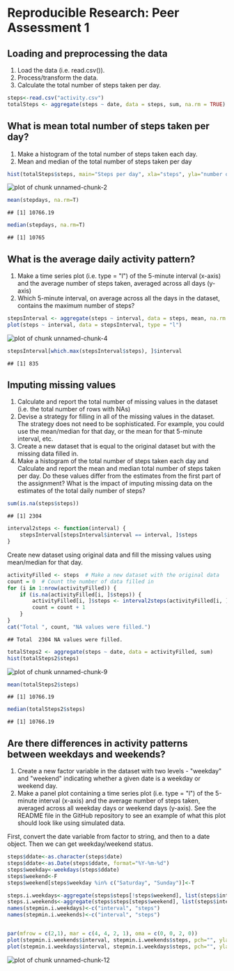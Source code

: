 # Reproducible Research: Peer Assessment 1


## Loading and preprocessing the data
1. Load the data (i.e. read.csv()).
2. Process/transform the data.
3. Calculate the total number of steps taken per day.


```r
steps<-read.csv("activity.csv")
totalSteps <- aggregate(steps ~ date, data = steps, sum, na.rm = TRUE)
```

## What is mean total number of steps taken per day?
1. Make a histogram of the total number of steps taken each day.
2. Mean and median of the total number of steps taken per day

```r
hist(totalSteps$steps, main="Steps per day", xla="steps", yla="number of days")
```

![plot of chunk unnamed-chunk-2](figure/unnamed-chunk-2-1.png)

```r
mean(stepdays, na.rm=T)
```

```
## [1] 10766.19
```

```r
median(stepdays, na.rm=T)
```

```
## [1] 10765
```

## What is the average daily activity pattern?

1. Make a time series plot (i.e. type = "l") of the 5-minute interval (x-axis) and the average number of steps taken, averaged across all days (y-axis)
2. Which 5-minute interval, on average across all the days in the dataset, contains the maximum number of steps?

```r
stepsInterval <- aggregate(steps ~ interval, data = steps, mean, na.rm = TRUE)
plot(steps ~ interval, data = stepsInterval, type = "l")
```

![plot of chunk unnamed-chunk-4](figure/unnamed-chunk-4-1.png)


```r
stepsInterval[which.max(stepsInterval$steps), ]$interval
```

```
## [1] 835
```

## Imputing missing values

1. Calculate and report the total number of missing values in the dataset (i.e. the total number of rows with NAs)
2. Devise a strategy for filling in all of the missing values in the dataset. The strategy does not need to be sophisticated. For example, you could use the mean/median for that day, or the mean for that 5-minute interval, etc.
3. Create a new dataset that is equal to the original dataset but with the missing data filled in.
4. Make a histogram of the total number of steps taken each day and Calculate and report the mean and median total number of steps taken per day. Do these values differ from the estimates from the first part of the assignment? What is the impact of imputing missing data on the estimates of the total daily number of steps?


```r
sum(is.na(steps$steps))
```

```
## [1] 2304
```


```r
interval2steps <- function(interval) {
    stepsInterval[stepsInterval$interval == interval, ]$steps
}
```

Create new dataset using original data and fill the missing values using mean/median for that day. 
  

```r
activityFilled <- steps  # Make a new dataset with the original data
count = 0  # Count the number of data filled in
for (i in 1:nrow(activityFilled)) {
    if (is.na(activityFilled[i, ]$steps)) {
        activityFilled[i, ]$steps <- interval2steps(activityFilled[i, ]$interval)
        count = count + 1
    }
}
cat("Total ", count, "NA values were filled.")
```

```
## Total  2304 NA values were filled.
```


```r
totalSteps2 <- aggregate(steps ~ date, data = activityFilled, sum)
hist(totalSteps2$steps)
```

![plot of chunk unnamed-chunk-9](figure/unnamed-chunk-9-1.png)


```r
mean(totalSteps2$steps)
```

```
## [1] 10766.19
```

```r
median(totalSteps2$steps)
```

```
## [1] 10766.19
```

## Are there differences in activity patterns between weekdays and weekends?
1. Create a new factor variable in the dataset with two levels - "weekday" and "weekend" indicating whether a given date is a weekday or weekend day.
2. Make a panel plot containing a time series plot (i.e. type = "l") of the 5-minute interval (x-axis) and the average number of steps taken, averaged across all weekday days or weekend days (y-axis). See the README file in the GitHub repository to see an example of what this plot should look like using simulated data.

First, convert the date variable from factor to string, and then to a date object. Then we can get weekday/weekend status. 


```r
steps$ddate<-as.character(steps$date)
steps$ddate<-as.Date(steps$ddate, format="%Y-%m-%d")
steps$weekday<-weekdays(steps$ddate)
steps$weekend<-F
steps$weekend[steps$weekday %in% c("Saturday", "Sunday")]<-T

steps.i.weekdays<-aggregate(steps$steps[!steps$weekend], list(steps$interval[!steps$weekend]), mean, na.rm=T)
steps.i.weekends<-aggregate(steps$steps[steps$weekend], list(steps$interval[steps$weekend]), mean, na.rm=T)
names(stepmin.i.weekdays)<-c("interval", "steps")
names(stepmin.i.weekends)<-c("interval", "steps")


par(mfrow = c(2,1), mar = c(4, 4, 2, 1), oma = c(0, 0, 2, 0))
plot(stepmin.i.weekends$interval, stepmin.i.weekends$steps, pch="", ylab="Steps", xlab="", main="weekend", type="l", ylim=c(0,220), col="blue")
plot(stepmin.i.weekdays$interval, stepmin.i.weekdays$steps, pch="", ylab="Steps", xlab="", main="weekday", type="l",  ylim=c(0,220), col="darkred")
```

![plot of chunk unnamed-chunk-12](figure/unnamed-chunk-12-1.png)

